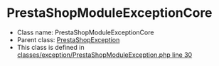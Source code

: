PrestaShopModuleExceptionCore
===============






* Class name: PrestaShopModuleExceptionCore
* Parent class: [PrestaShopException](PrestaShopExceptionCore)
* This class is defined in [classes/exception/PrestaShopModuleException.php line 30](https://github.com/PrestaShop/PrestaShop/blob/1.6.1.1/classes/exception/PrestaShopModuleException.php#L30)








